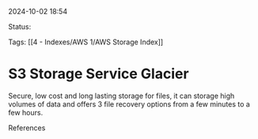 2024-10-02 18:54

Status:

Tags:
[[4 - Indexes/AWS 1/AWS Storage Index]]
# S3 Storage Service Glacier

Secure, low cost and long lasting storage for files, it can storage high volumes of data and offers 3 file recovery options from a few minutes to a few hours.


References 
[]()
